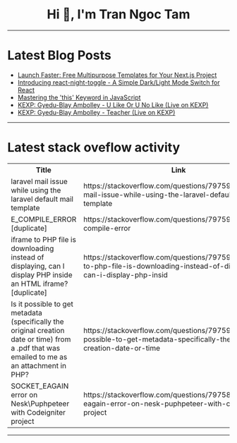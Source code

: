 <h1 align="center">Hi 👋, I'm Tran Ngoc Tam</h1>

---

# Latest Blog Posts 
<!-- BLOG-POST-LIST:START -->
- [Launch Faster: Free Multipurpose Templates for Your Next.js Project](https://dev.to/isanjayjoshi/launch-faster-free-multipurpose-templates-for-your-nextjs-project-3l7)
- [Introducing react-night-toggle - A Simple Dark/Light Mode Switch for React](https://dev.to/praveenskg/introducing-react-night-toggle-a-simple-darklight-mode-switch-for-react-2da3)
- [Mastering the &#39;this&#39; Keyword in JavaScript](https://dev.to/adrahi/mastering-the-this-keyword-in-javascript-3f7m)
- [KEXP: Gyedu-Blay Ambolley - U Like Or U No Like &lpar;Live on KEXP&rpar;](https://dev.to/music_youtube/kexp-gyedu-blay-ambolley-u-like-or-u-no-like-live-on-kexp-5bja)
- [KEXP: Gyedu-Blay Ambolley - Teacher &lpar;Live on KEXP&rpar;](https://dev.to/music_youtube/kexp-gyedu-blay-ambolley-teacher-live-on-kexp-jij)
<!-- BLOG-POST-LIST:END -->

---

# Latest stack oveflow activity
<table>
  <tr><th>Title</th><th>Link</th></tr>
  <!-- STACKOVERFLOW:START --><tr><td>laravel mail issue while using the laravel default mail template</td><td>https://stackoverflow.com/questions/79759732/laravel-mail-issue-while-using-the-laravel-default-mail-template</td></tr><tr><td>E_COMPILE_ERROR [duplicate]</td><td>https://stackoverflow.com/questions/79759731/e-compile-error</td></tr><tr><td>iframe to PHP file is downloading instead of displaying, can I display PHP inside an HTML iframe? [duplicate]</td><td>https://stackoverflow.com/questions/79759180/iframe-to-php-file-is-downloading-instead-of-displaying-can-i-display-php-insid</td></tr><tr><td>Is it possible to get metadata &lpar;specifically the original creation date or time&rpar; from a .pdf that was emailed to me as an attachment in PHP?</td><td>https://stackoverflow.com/questions/79759173/is-it-possible-to-get-metadata-specifically-the-original-creation-date-or-time</td></tr><tr><td>SOCKET_EAGAIN error on Nesk\Puphpeteer with Codeigniter project</td><td>https://stackoverflow.com/questions/79758987/socket-eagain-error-on-nesk-puphpeteer-with-codeigniter-project</td></tr><!-- STACKOVERFLOW:END -->
</table>

---


